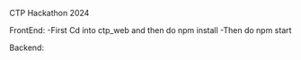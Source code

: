 CTP Hackathon 2024

FrontEnd:
-First Cd into ctp_web and then do npm install
-Then do npm start

Backend:



